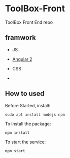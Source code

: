# ToolBox-Front

ToolBox Front End repo


## framwork

* JS
- [Angular 2](https://angular.io/)

* CSS
- 


## How to used

Before Started, install:
```
sudo apt install nodejs npm
```

To install the package:
```
npm install
```

To start the service:
```
npm start
```
